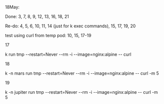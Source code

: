 18May:
<p>Done: 3, 7, 8, 9, 12, 13, 16, 18, 21</p>
<p>Re-do: 4, 5, 6, 10, 11, 14 (just for k exec commands), 15, 17, 19, 20</p>

<p>test using curl from temp pod: 10, 15, 17-19</p>
<p>17</p>
<p>k run tmp --restart=Never --rm -i --image=nginx:alpine -- curl <clusterIP from 'k -n mars get pod -o wide'></p>
<p>18</p>
<p>k -n mars run tmp --restart=Never --rm -i --image=nginx:alpine -- curl -m 5 <svcName:port OR clusterIP from 'k -n mars get all'></p>
<p>19</p>
<p>k -n jupiter run tmp --restart=Never --rm -i --image=nginx:alpine -- curl -m 5 <svcName:port></p>
